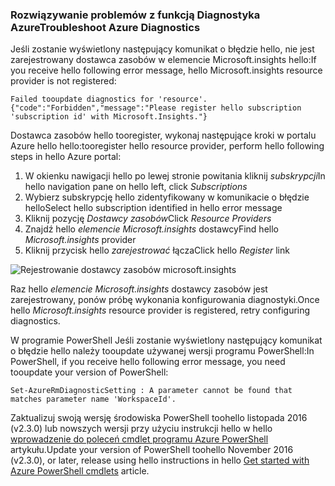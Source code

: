 ### <a name="troubleshoot-azure-diagnostics"></a><span data-ttu-id="d7384-101">Rozwiązywanie problemów z funkcją Diagnostyka Azure</span><span class="sxs-lookup"><span data-stu-id="d7384-101">Troubleshoot Azure Diagnostics</span></span>

<span data-ttu-id="d7384-102">Jeśli zostanie wyświetlony następujący komunikat o błędzie hello, nie jest zarejestrowany dostawca zasobów w elemencie Microsoft.insights hello:</span><span class="sxs-lookup"><span data-stu-id="d7384-102">If you receive hello following error message, hello Microsoft.insights resource provider is not registered:</span></span>

`Failed tooupdate diagnostics for 'resource'. {"code":"Forbidden","message":"Please register hello subscription 'subscription id' with Microsoft.Insights."}`

<span data-ttu-id="d7384-103">Dostawca zasobów hello tooregister, wykonaj następujące kroki w portalu Azure hello hello:</span><span class="sxs-lookup"><span data-stu-id="d7384-103">tooregister hello resource provider, perform hello following steps in hello Azure portal:</span></span>

1.  <span data-ttu-id="d7384-104">W okienku nawigacji hello po lewej stronie powitania kliknij *subskrypcji*</span><span class="sxs-lookup"><span data-stu-id="d7384-104">In hello navigation pane on hello left, click *Subscriptions*</span></span>
2.  <span data-ttu-id="d7384-105">Wybierz subskrypcję hello zidentyfikowany w komunikacie o błędzie hello</span><span class="sxs-lookup"><span data-stu-id="d7384-105">Select hello subscription identified in hello error message</span></span>
3.  <span data-ttu-id="d7384-106">Kliknij pozycję *Dostawcy zasobów*</span><span class="sxs-lookup"><span data-stu-id="d7384-106">Click *Resource Providers*</span></span>
4.  <span data-ttu-id="d7384-107">Znajdź hello *elemencie Microsoft.insights* dostawcy</span><span class="sxs-lookup"><span data-stu-id="d7384-107">Find hello *Microsoft.insights* provider</span></span>
5.  <span data-ttu-id="d7384-108">Kliknij przycisk hello *zarejestrować* łącza</span><span class="sxs-lookup"><span data-stu-id="d7384-108">Click hello *Register* link</span></span>

![Rejestrowanie dostawcy zasobów microsoft.insights](./media/log-analytics-troubleshoot-azure-diagnostics/log-analytics-register-microsoft-diagnostics-resource-provider.png)

<span data-ttu-id="d7384-110">Raz hello *elemencie Microsoft.insights* dostawcy zasobów jest zarejestrowany, ponów próbę wykonania konfigurowania diagnostyki.</span><span class="sxs-lookup"><span data-stu-id="d7384-110">Once hello *Microsoft.insights* resource provider is registered, retry configuring diagnostics.</span></span>


<span data-ttu-id="d7384-111">W programie PowerShell Jeśli zostanie wyświetlony następujący komunikat o błędzie hello należy tooupdate używanej wersji programu PowerShell:</span><span class="sxs-lookup"><span data-stu-id="d7384-111">In PowerShell, if you receive hello following error message, you need tooupdate your version of PowerShell:</span></span>

`Set-AzureRmDiagnosticSetting : A parameter cannot be found that matches parameter name 'WorkspaceId'.`

<span data-ttu-id="d7384-112">Zaktualizuj swoją wersję środowiska PowerShell toohello listopada 2016 (v2.3.0) lub nowszych wersji przy użyciu instrukcji hello w hello [wprowadzenie do poleceń cmdlet programu Azure PowerShell](https://docs.microsoft.com/powershell/azureps-cmdlets-docs/) artykułu.</span><span class="sxs-lookup"><span data-stu-id="d7384-112">Update your version of PowerShell toohello November 2016 (v2.3.0), or later, release using hello instructions in hello [Get started with Azure PowerShell cmdlets](https://docs.microsoft.com/powershell/azureps-cmdlets-docs/) article.</span></span>
